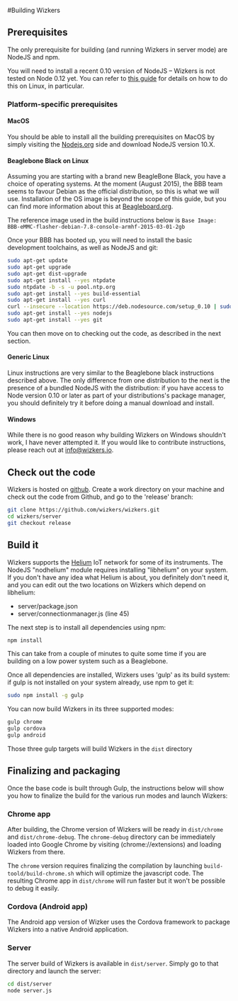 #Building Wizkers

## Prerequisites

The only prerequisite for building (and running Wizkers in server mode) are NodeJS and npm.

You will need to install a recent 0.10 version of NodeJS – Wizkers is not tested on Node 0.12 yet. You can refer to [this guide](https://github.com/joyent/node/wiki/Installing-Node.js-via-package-manager#debian-and-ubuntu-based-linux-distributions) for details on how to do this on Linux, in particular.
### Platform-specific prerequisites

#### MacOS

You should be able to install all the building prerequisites on MacOS by simply visiting the [Nodejs.org](http://nodejs.org) side and download NodeJS version 10.X.

#### Beaglebone Black on Linux

Assuming you are starting with a brand new BeagleBone Black, you have a choice of operating systems. At the moment (August 2015), the BBB team seems to favour Debian as the official distribution, so this is what we will use. Installation of the OS image is beyond the scope of this guide, but you can find more information about this at [Beagleboard.org](http://beagleboard.org/latest-images).

The reference image used in the build instructions below is `Base Image: BBB-eMMC-flasher-debian-7.8-console-armhf-2015-03-01-2gb`

Once your BBB has booted up, you will need to install the basic development toolchains, as well as NodeJS and git:

```bash
sudo apt-get update
sudo apt-get upgrade
sudo apt-get dist-upgrade
sudo apt-get install --yes ntpdate
sudo ntpdate -b -s -u pool.ntp.org
sudo apt-get install --yes build-essential
sudo apt-get install --yes curl
curl --insecure --location https://deb.nodesource.com/setup_0.10 | sudo bash -
sudo apt-get install --yes nodejs
sudo apt-get install --yes git
```

You can then move on to checking out the code, as described in the next section.

#### Generic Linux

Linux instructions are very similar to the Beaglebone black instructions described above. The only difference from one distribution to the next is the presence of a bundled NodeJS with the distribution: if you have access to Node version 0.10 or later as part of your distributions's package manager, you should definitely try it before doing a manual download and install.

#### Windows

While there is no good reason why building Wizkers on Windows shouldn't work, I have never attempted it. If you would like to contribute instructions, please reach out at [info@wizkers.io](mailto:info@wizkers.io).

## Check out the code

Wizkers is hosted on [github](https://github.com/wizkers/wizkers). Create a work directory on your machine and check out the code from Github, and go to the 'release' branch:

```bash
git clone https://github.com/wizkers/wizkers.git
cd wizkers/server
git checkout release
```

## Build it

Wizkers supports the [Helium](http://www.helium.com/) IoT network for some of its instruments. The NodeJS "nodhelium" module requires installing "libhelium" on your system. If you don't have any idea what Helium is about, you definitely don't need it, and you can edit out the two locations on Wizkers which depend on libhelium:

* server/package.json
* server/connectionmanager.js (line 45)

The next step is to install all dependencies using npm:

```bash
npm install
```

This can take from a couple of minutes to quite some time if you are building on a low power system such as a Beaglebone.

Once all dependencies are installed, Wizkers uses 'gulp' as its build system: if gulp is not installed on your system already, use npm to get it:

```bash
sudo npm install -g gulp
```

You can now build Wizkers in its three supported modes:

```bash
gulp chrome
gulp cordova
gulp android
```

Those three gulp targets will build Wizkers in the `dist` directory

## Finalizing and packaging

Once the base code is built through Gulp, the instructions below will show you how to finalize the build for the various run modes and launch Wizkers:

### Chrome app

After building, the Chrome version of Wizkers will be ready in `dist/chrome` and `dist/chrome-debug`. The `chrome-debug` directory can be immediately loaded into Google Chrome by visiting (chrome://extensions) and loading Wizkers from there.

The `chrome` version requires finalizing the compilation by launching `build-toold/build-chrome.sh` which will optimize the javascript code. The resulting Chrome app in `dist/chrome` will run faster but it won't be possible to debug it easily.

### Cordova (Android app)

The Android app version of Wizker uses the Cordova framework to package Wizkers into a native Android application.


### Server

The server build of Wizkers is available in `dist/server`. Simply go to that directory and launch the server:

```bash
cd dist/server
node server.js
```

